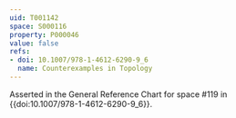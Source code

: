 ```yaml
---
uid: T001142
space: S000116
property: P000046
value: false
refs:
- doi: 10.1007/978-1-4612-6290-9_6
  name: Counterexamples in Topology
---
```


Asserted in the General Reference Chart for space #119 in
{{doi:10.1007/978-1-4612-6290-9_6}}.

